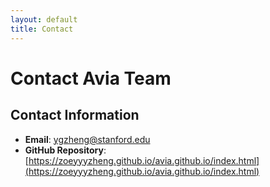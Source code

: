 ```yaml
---
layout: default
title: Contact
---
```


# Contact Avia Team

## Contact Information

- **Email**: [ygzheng@stanford.edu](mailto:ygzheng@stanford.edu)
- **GitHub Repository**: [https://zoeyyyzheng.github.io/avia.github.io/index.html](https://zoeyyyzheng.github.io/avia.github.io/index.html)

